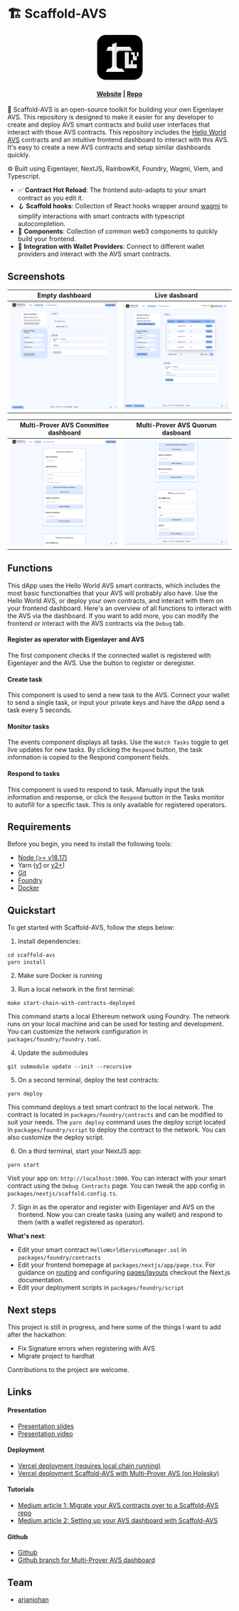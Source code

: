 # 🏗 Scaffold-AVS

<div align="center">

  ![logo](logo.png)
  <h4>
    <a href="https://scaffold-avs.vercel.app/">Website</a> |
    <a href="https://github.com/arjanjohan/scaffold-avs">Repo</a>
  </h4>
</div>

🔧 Scaffold-AVS is an open-source toolkit for building your own Eigenlayer AVS. This repository is designed to make it easier for any developer to create and deploy AVS smart contracts and build user interfaces that interact with those AVS contracts. This repository includes the [Hello World AVS](https://github.com/Layr-Labs/hello-world-avs) contracts and an intuitive frontend dashboard to interact with this AVS. It's easy to create a new AVS contracts and setup similar dashboards quickly.

⚙️ Built using Eigenlayer, NextJS, RainbowKit, Foundry, Wagmi, Viem, and Typescript.

- ✅ **Contract Hot Reload**: The frontend auto-adapts to your smart contract as you edit it.
- 🪝 **Scaffold hooks**: Collection of React hooks wrapper around [wagmi](https://wagmi.sh/) to simplify interactions with smart contracts with typescript autocompletion.
- 🧱 **Components**: Collection of common web3 components to quickly build your frontend.
- 🔐 **Integration with Wallet Providers**: Connect to different wallet providers and interact with the AVS smart contracts.

## Screenshots

| Empty dashboard                   | Live dasboard                     |
| --------------------------------- | --------------------------------- |
| ![dashboard 1](screenshots/1.png) | ![dashboard 2](screenshots/2.png) |

| Multi-Prover AVS Committee dashboard                   | Multi-Prover AVS Quorum dasboard                     |
| --------------------------------- | --------------------------------- |
| ![dashboard 3](screenshots/3.png) | ![dashboard 4](screenshots/4.png) |

## Functions

This dApp uses the Hello World AVS smart contracts, which includes the most basic functionalties that your AVS will probably also have. Use the Hello World AVS, or deploy your own contracts, and interact with them on your frontend dashboard. Here's an overview of all functions to interact with the AVS via the dashboard. If you want to add more, you can modify the frontend or interact with the AVS contracts via the `Debug` tab.

#### Register as operator with Eigenlayer and AVS
The first component checks if the connected wallet is registered with Eigenlayer and the AVS. Use the button to register or deregister.

#### Create task
This component is used to send a new task to the AVS. Connect your wallet to send a single task, or input your private keys and have the dApp send a task every 5 seconds.

#### Monitor tasks
The events component displays all tasks. Use the `Watch Tasks` toggle to get live updates for new tasks. By clicking the `Respond` button, the task information is copied to the Respond component fields.

#### Respond to tasks
This component is used to respond to task. Manually input the task information and response, or click the `Respond` button in the Tasks monitor to autofill for a specific task. This is only available for registered operators.

## Requirements

Before you begin, you need to install the following tools:

- [Node (>= v18.17)](https://nodejs.org/en/download/)
- Yarn ([v1](https://classic.yarnpkg.com/en/docs/install/) or [v2+](https://yarnpkg.com/getting-started/install))
- [Git](https://git-scm.com/downloads)
- [Foundry](https://getfoundry.sh/)
- [Docker](https://www.docker.com/get-started/)

## Quickstart

To get started with Scaffold-AVS, follow the steps below:

1. Install dependencies:

```
cd scaffold-avs
yarn install
```

2. Make sure Docker is running

3. Run a local network in the first terminal:

```
make start-chain-with-contracts-deployed
```

This command starts a local Ethereum network using Foundry. The network runs on your local machine and can be used for testing and development. You can customize the network configuration in `packages/foundry/foundry.toml`.

4. Update the submodules

```
git submodule update --init --recursive
```

5. On a second terminal, deploy the test contracts:

```
yarn deploy
```

This command deploys a test smart contract to the local network. The contract is located in `packages/foundry/contracts` and can be modified to suit your needs. The `yarn deploy` command uses the deploy script located in `packages/foundry/script` to deploy the contract to the network. You can also customize the deploy script.

6. On a third terminal, start your NextJS app:

```
yarn start
```

Visit your app on: `http://localhost:3000`. You can interact with your smart contract using the `Debug Contracts` page. You can tweak the app config in `packages/nextjs/scaffold.config.ts`.

7. Sign in as the operator and register with Eigenlayer and AVS on the frontend. Now you can create tasks (using any wallet) and respond to them (with a wallet registered as operator).

**What's next**:
- Edit your smart contract `HelloWorldServiceManager.sol` in `packages/foundry/contracts`
- Edit your frontend homepage at `packages/nextjs/app/page.tsx`. For guidance on [routing](https://nextjs.org/docs/app/building-your-application/routing/defining-routes) and configuring [pages/layouts](https://nextjs.org/docs/app/building-your-application/routing/pages-and-layouts) checkout the Next.js documentation.
- Edit your deployment scripts in `packages/foundry/script`

## Next steps

This project is still in progress, and here some of the things I want to add after the hackathon:

- Fix Signature errors when registering with AVS
- Migrate project to hardhat

Contributions to the project are welcome.

## Links

#### Presentation
- [Presentation slides](https://docs.google.com/presentation/d/1MgMPbaSvr20rSifje4u8RtqtHeWIjONWLD1osXHUlWw/edit?usp=sharing)
- [Presentation video](https://www.loom.com/share/173137d483804ab0a806b3560fb40721?sid=c8f5985c-44d5-475e-bcf5-1d56d9a84daa)

#### Deployment
- [Vercel deployment (requires local chain running)](https://scaffold-avs.vercel.app/)
- [Vercel deployment Scaffold-AVS with Multi-Prover AVS (on Holesky)](https://scaffold-multi-prover-avs.vercel.app/)

#### Tutorials
- [Medium article 1: Migrate your AVS contracts over to a Scaffold-AVS repo](https://medium.com/@arjanjohan/migrate-your-avs-contracts-over-to-a-scaffold-avs-repo-3c3f8cbf9488)
- [Medium article 2: Setting up your AVS dashboard with Scaffold-AVS](https://medium.com/@arjanjohan/setting-up-your-avs-frontend-dashboard-with-scaffold-avs-733893366697)

#### Github
- [Github](https://github.com/arjanjohan/scaffold-avs)
- [Github branch for Multi-Prover AVS dashboard](https://github.com/arjanjohan/scaffold-avs/tree/multi-prover-avs)

## Team

- [arjanjohan](https://x.com/arjanjohan/)
